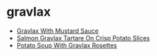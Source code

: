 # gravlax

 * [Gravlax With Mustard Sauce](index/g/gravlax-with-mustard-sauce-105097.json)
 * [Salmon Gravlax Tartare On Crisp Potato Slices](index/s/salmon-gravlax-tartare-on-crisp-potato-slices-231149.json)
 * [Potato Soup With Gravlax Rosettes](index/p/potato-soup-with-gravlax-rosettes.json)
